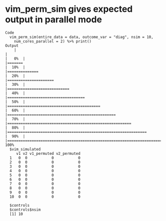 # vim_perm_sim gives expected output in parallel mode

    Code
      vim_perm_sim(entire_data = data, outcome_var = "diag", nsim = 10,
        num_cores_parallel = 2) %>% print()
    Output
        |                                                                              |                                                                      |   0%  |                                                                              |=======                                                               |  10%  |                                                                              |==============                                                        |  20%  |                                                                              |=====================                                                 |  30%  |                                                                              |============================                                          |  40%  |                                                                              |===================================                                   |  50%  |                                                                              |==========================================                            |  60%  |                                                                              |=================================================                     |  70%  |                                                                              |========================================================              |  80%  |                                                                              |===============================================================       |  90%  |                                                                              |======================================================================| 100%
      $vim_simulated
         v1 v2 v1_permuted v2_permuted
      1   0  0           0           0
      2   0  0           0           0
      3   0  0           0           0
      4   0  0           0           0
      5   0  0           0           0
      6   0  0           0           0
      7   0  0           0           0
      8   0  0           0           0
      9   0  0           0           0
      10  0  0           0           0
      
      $controls
      $controls$nsim
      [1] 10
      
      

